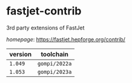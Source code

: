 # fastjet-contrib

3rd party extensions of FastJet

*homepage*: <https://fastjet.hepforge.org/contrib/>

version | toolchain
--------|----------
``1.049`` | ``gompi/2022a``
``1.053`` | ``gompi/2023a``
